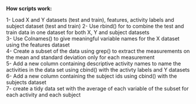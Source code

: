 **How scripts work:**

1- Load X and Y datasets (test and train), features, activity labels and subject dataset (test and train)
2- Use rbind() for to combine the test and train data in one dataset for both X, Y and subject datasets  
3- Use Colnames() to give meaningful variable names for the X dataset using the features dataset  
4- Create a subset of the data using grep() to extract  the measurements on the mean and standard deviation only for each measurement  
5- Add a new column containing descriptive activity names to name the activities in the data set using cbind() with the activty labels and Y datasets  
6- Add a new column containing the subject ids using cbind() with the subjects dataset  
7- create a tidy data set with the average of each variable of the subset for each activity and each subject  